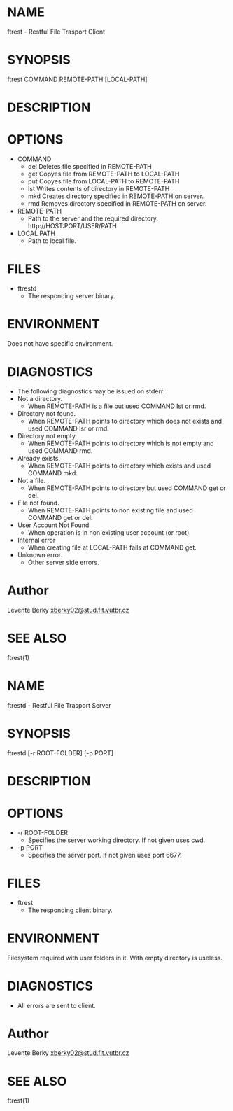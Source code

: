 # NAME
ftrest - Restful File Trasport Client

# SYNOPSIS
ftrest COMMAND REMOTE-PATH \[LOCAL-PATH\]

# DESCRIPTION


# OPTIONS
* COMMAND
	* del Deletes file specified in REMOTE-PATH
	* get Copyes file from REMOTE-PATH to LOCAL-PATH
	* put Copyes file from LOCAL-PATH to REMOTE-PATH
	* lst Writes contents of directory in REMOTE-PATH
	* mkd Creates directory specified in REMOTE-PATH on server.
	* rmd Removes directory specified in REMOTE-PATH on server.
* REMOTE-PATH
	* Path to the server and the required directory. http://HOST:PORT/USER/PATH
* LOCAL PATH
	* Path to local file.

# FILES
* ftrestd
	* The responding server binary.
	
# ENVIRONMENT
Does not have specific environment.

# DIAGNOSTICS
* The following diagnostics may be issued on stderr:
* Not a directory.
	* When REMOTE-PATH is a file but used COMMAND lst or rmd.
* Directory not found.
	* When REMOTE-PATH points to directory which does not exists and used COMMAND lsr or rmd.
* Directory not empty.
	* When REMOTE-PATH points to directory which is not empty and used COMMAND rmd.
* Already exists.
	* When REMOTE-PATH points to directory which exists and used COMMAND mkd.
* Not a file.
	* When REMOTE-PATH points to directory but used COMMAND get or del.
* File not found.
	* When REMOTE-PATH points to non existing file and used COMMAND get or del.
* User Account Not Found
	* When operation is in non existing user account (or root).
* Internal error
	* When creating file at LOCAL-PATH fails at COMMAND get.
* Unknown error.
	* Other server side errors.
	
# Author
Levente Berky [xberky02@stud.fit.vutbr.cz](mailto:xberky02@stud.fit.vutbr.cz)

# SEE ALSO
ftrest(1)









# NAME
ftrestd - Restful File Trasport Server

# SYNOPSIS
ftrestd \[-r ROOT-FOLDER\] \[-p PORT\]

# DESCRIPTION


# OPTIONS
* -r ROOT-FOLDER
	* Specifies the server working directory. If not given uses cwd.
* -p PORT
	* Specifies the server port. If not given uses port 6677.

# FILES
* ftrest
	* The responding client binary.
	
# ENVIRONMENT
Filesystem required with user folders in it. With empty directory is useless.

# DIAGNOSTICS
* All errors are sent to client.
	
# Author
Levente Berky [xberky02@stud.fit.vutbr.cz](mailto:xberky02@stud.fit.vutbr.cz)

# SEE ALSO
ftrest(1)

